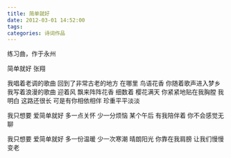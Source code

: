 ```yaml
---
title: 简单就好
date: 2012-03-01 14:52:00
tags:
categories: 诗词作品
---
```


练习曲，作于永州

<!-- more -->

<p class="poem">
简单就好
张翔

我唱着老调的歌曲
回到了非常古老的地方
在哪里 鸟语花香
你随着歌声进入梦乡
我写着浪漫的歌曲
迎着风 飘来阵阵花香
细数着 樱花满天
你紧紧地贴在我胸膛
我明白
这路还很长
可是有你相依相伴
珍重平平淡淡

我只想要 爱简单就好
多一点关怀
少一分烦恼
某个午后 有我陪伴着
你不会感觉无聊

我只想要 爱简单就好
多一份温暖
少一次寒潮
晴朗阳光 你靠在我肩膀
让我们慢慢变老

</p>
